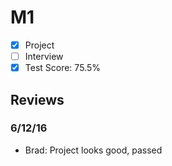 # M1

- [x] Project 
- [ ] Interview
- [x] Test Score: 75.5%

## Reviews

### 6/12/16

- Brad: Project looks good, passed
